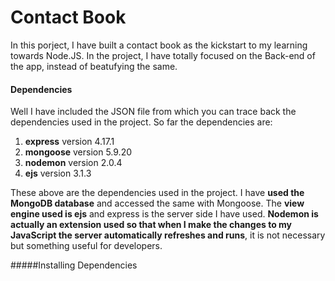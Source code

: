 # Contact Book

In this porject, I have built a contact book as the kickstart to my learning towards Node.JS. In the project, I have totally focused on the Back-end of the app, instead of beatufying the same. 

#### Dependencies

Well I have included the JSON file from which you can trace back the dependencies used in the project. So far the dependencies are:

1. **express** version 4.17.1
2. **mongoose** version 5.9.20
3. **nodemon** version 2.0.4
4. **ejs** version 3.1.3

These above are the dependencies used in the project. I have **used the MongoDB database** and accessed the same with Mongoose. The **view engine used is ejs** and express is the server side I have used. **Nodemon is actually an extension used so that when I make the changes to my JavaScript the server automatically refreshes and runs**, it is not necessary but something useful for developers.

#####Installing Dependencies

